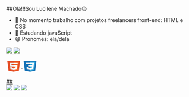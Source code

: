 ##Olá!!!Sou Lucilene Machado😉   



- 🔭 No momento trabalho com projetos freelancers front-end: HTML e CSS 
- 🌱 Estudando javaScript
- 😄 Pronomes: ela/dela

<div>
   <a href="https://github.com/lucileneagrodev">
   <img height="180em" src="https://github-readme-stats.vercel.app/api?username=lucileneagrode&show_icons=true&theme=tokyonight&include_all_commits=true&count_private=true"/>
   <img height="180em" src="https://github-readme-stats.vercel.app/api/top-langs/?username=lucileneagrodev&layout=compact&langs_count=6&theme=tokyonight"/>
</div>

<div style="display: inline_block"><br>
  <img align="center"alt="HTML"height="30"width="40"src="https://raw.githubusercontent.com/devicons/devicon/master/icons/html5/html5-original.svg">
  <img align="center"alt="CSS"height="30"width="40"src="https://raw.githubusercontent.com/devicons/devicon/master/icons/css3/css3-original.svg">
</div>
 
<br>
##

<div> 
 <a href="https://discord.gg/5DVhGKVf4h" target="_blank"><img src="https://img.shields.io/badge/Discord-7289DA?style=for-the-badge&logo=discord&logoColor=white" target="_blank"></a> 
  <a href = "mailto:gemeos@devemdobro.com"><img src="https://img.shields.io/badge/-Gmail-%23333?style=for-the-badge&logo=gmail&logoColor=white" target="_blank"></a>
  <a href="https://www.linkedin.com/in/ricardohdias" target="_blank"><img src="https://img.shields.io/badge/-LinkedIn-%230077B5?style=for-the-badge&logo=linkedin&logoColor=white" target="_blank"></a>
</div>






